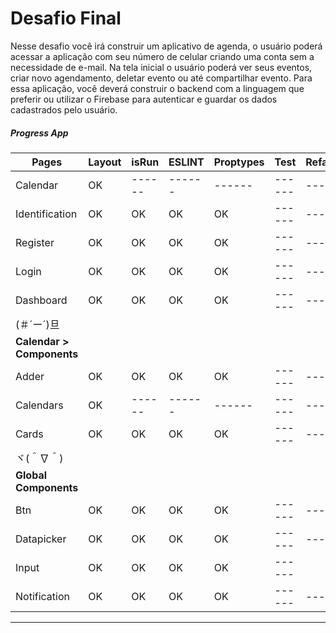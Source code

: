 # Desafio Final
Nesse desafio você irá construir um aplicativo de agenda, o usuário poderá acessar a aplicação com seu número de celular criando uma conta sem a necessidade de e-mail. Na tela inicial o usuário poderá ver seus eventos, criar novo agendamento, deletar evento ou até compartilhar evento. Para essa aplicação, você deverá construir o backend com a linguagem que preferir ou utilizar o Firebase para autenticar e guardar os dados cadastrados pelo usuário.

##### Progress App

| Pages | Layout | isRun | ESLINT | Proptypes | Test | Refactoring |
| ------ | ------ | ------ | ------ | ------ | ------ | ------ |
| Calendar | OK | ------ | ------ | ------ | ------ | ------ |
| Identification | OK | OK | OK | OK | ------ | ------ |
| Register | OK | OK | OK | OK | ------ | ------ |
| Login | OK | OK | OK | OK | ------ | ------ |
| Dashboard | OK | OK | OK | OK | ------ | ------ |
| (＃´ー´)旦 |  |  |  |  |  |  |
| **Calendar > Components** |  |  |  |  |  |  |
| Adder | OK | OK | OK | OK | ------ | ------ |
| Calendars | OK | ------ | ------ | ------ | ------ | ------ |
| Cards | OK | OK | OK| OK | ------ | ------ |
|   ヾ(＾∇＾) |  |  |  |  |  |  |
| **Global Components** |  |  |  |  |  |  |
| Btn | OK | OK | OK | OK | ------ | ------ |
| Datapicker | OK | OK | OK | OK | ------ | ------ |
| Input | OK | OK | OK | OK | ------ |
| Notification | OK | OK | OK | OK | ------ | ------ |



----------------
